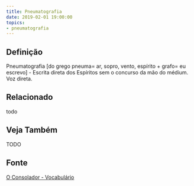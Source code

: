 ```yaml
---
title: Pneumatografia
date: 2019-02-01 19:00:00
topics:
- pneumatografia
---
```


## Definição
Pneumatografia [do grego pneuma= ar, sopro, vento, espírito + grafo= eu
escrevo] - Escrita direta dos Espíritos sem o concurso da mão do médium.  Voz
direta.

## Relacionado
todo

## Veja Também
TODO

## Fonte
[O Consolador - Vocabulário](http://www.oconsolador.com.br/linkfixo/vocabulario/principal.html)

